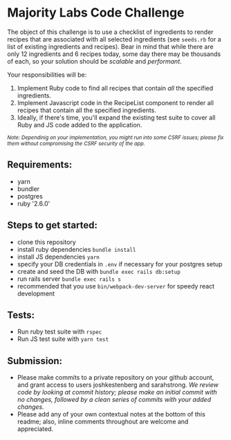 # Majority Labs Code Challenge

The object of this challenge is to use a checklist of ingredients to render recipes that are associated with all selected ingredients (see `seeds.rb` for a list of existing ingredients and recipes). Bear in mind that while there are only 12 ingredients and 6 recipes today, some day there may be thousands of each, so your solution should be _scalable_ and _performant_.

Your responsibilities will be:

1. Implement Ruby code to find all recipes that contain _all_ the specified ingredients.
1. Implement Javascript code in the RecipeList component to render all recipes that contain all the specified ingredients.
1. Ideally, if there's time, you'll expand the existing test suite to cover all Ruby and JS code added to the application.

<sub>_Note: Dependinig on your implementation, you might run into some CSRF issues; please fix them without compromising the CSRF security of the app._</sub>

## Requirements:

- yarn
- bundler
- postgres
- ruby '2.6.0'

## Steps to get started:

- clone this repository
- install ruby dependencies `bundle install`
- install JS dependencies `yarn`
- specify your DB credentials in `.env` if necessary for your postgres setup
- create and seed the DB with `bundle exec rails db:setup`
- run rails server `bundle exec rails s`
- recommended that you use `bin/webpack-dev-server` for speedy react development

## Tests:

- Run ruby test suite with `rspec`
- Run JS test suite with `yarn test`

## Submission:

- Please make commits to a private repository on your github account, and grant access to users joshkestenberg and sarahstrong. _We review code by looking at commit history; please make an initial commit with no changes, followed by a clean series of commits with your added changes._
- Please add any of your own contextual notes at the bottom of this readme; also, inline comments throughout are welcome and appreciated.
